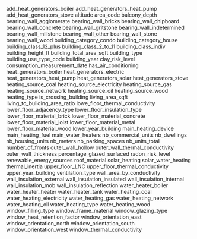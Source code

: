 add_heat_generators_boiler
add_heat_generators_heat_pump
add_heat_generators_stove
altitude
area_code
balcony_depth
bearing_wall_agglomerate
bearing_wall_bricks
bearing_wall_chipboard
bearing_wall_concrete
bearing_wall_gritstone
bearing_wall_indetermined
bearing_wall_millstone
bearing_wall_other
bearing_wall_stone
bearing_wall_wood
building_category_condo
building_category_house
building_class_12_plus
building_class_2_to_11
building_class_indiv
building_height_ft
building_total_area_sqft
building_type
building_use_type_code
building_year
clay_risk_level
consumption_measurement_date
has_air_conditioning
heat_generators_boiler
heat_generators_electric
heat_generators_heat_pump
heat_generators_solar
heat_generators_stove
heating_source_coal
heating_source_electricity
heating_source_gas
heating_source_network
heating_source_oil
heating_source_wood
heating_type
is_crossing_building
living_area_sqft
living_to_building_area_ratio
lowe_floor_thermal_conductivity
lower_floor_adjacency_type
lower_floor_insulation_type
lower_floor_material_brick
lower_floor_material_concrete
lower_floor_material_joist
lower_floor_material_metal
lower_floor_material_wood
lower_year_building
main_heating_device
main_heating_fuel
main_water_heaters
nb_commercial_units
nb_dwellings
nb_housing_units
nb_meters
nb_parking_spaces
nb_units_total
number_of_fronts
outer_wall_hollow
outer_wall_thermal_conductivity
outer_wall_thickness
percentage_glazed_surfaced
radon_risk_level
renewable_energy_sources
roof_material
solar_heating
solar_water_heating
thermal_inertia
upper_floor_LNC
upper_floor_thermal_conductivity
upper_year_building
ventilation_type
wall_area_by_conductivity
wall_insulation_external
wall_insulation_insulated
wall_insulation_internal
wall_insulation_mob
wall_insulation_reflection
water_heater_boiler
water_heater_heater
water_heater_tank
water_heating_coal
water_heating_electricity
water_heating_gas
water_heating_network
water_heating_oil
water_heating_type
water_heating_wood
window_filling_type
window_frame_material
window_glazing_type
window_heat_retention_factor
window_orientation_east
window_orientation_north
window_orientation_south
window_orientation_west
window_thermal_conductivity
